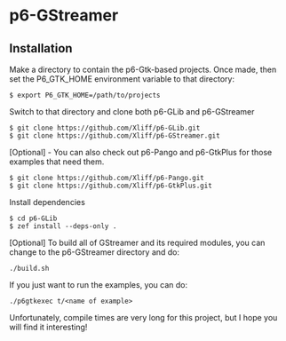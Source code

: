 # p6-GStreamer

## Installation

Make a directory to contain the p6-Gtk-based projects. Once made, then set the P6_GTK_HOME environment variable to that directory:

```
$ export P6_GTK_HOME=/path/to/projects
```

Switch to that directory and clone both p6-GLib and p6-GStreamer

```
$ git clone https://github.com/Xliff/p6-GLib.git
$ git clone https://github.com/Xliff/p6-GStreamer.git
```

[Optional] - You can also check out p6-Pango and p6-GtkPlus for those examples that need them.

```
$ git clone https://github.com/Xliff/p6-Pango.git
$ git clone https://github.com/Xliff/p6-GtkPlus.git
```

Install dependencies
```
$ cd p6-GLib
$ zef install --deps-only .
```

[Optional] To build all of GStreamer and its required modules, you can change to the p6-GStreamer directory and do:

```
./build.sh
```

If you just want to run the examples, you can do:

```
./p6gtkexec t/<name of example>
```

Unfortunately, compile times are very long for this project, but I hope you will find it interesting!
